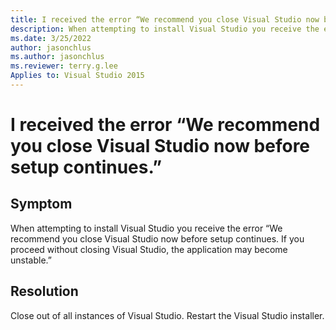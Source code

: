 ```yaml
---
title: I received the error “We recommend you close Visual Studio now before setup continues.”
description: When attempting to install Visual Studio you receive the error “We recommend you close Visual Studio now before setup continues. If you proceed without closing Visual Studio, the application may become unstable.”
ms.date: 3/25/2022
author: jasonchlus
ms.author: jasonchlus
ms.reviewer: terry.g.lee
Applies to: Visual Studio 2015
---
```


# I received the error “We recommend you close Visual Studio now before setup continues.”

## Symptom
When attempting to install Visual Studio you receive the error “We recommend you close Visual Studio now before setup continues. If you proceed without closing Visual Studio, the application may become unstable.”

## Resolution
Close out of all instances of Visual Studio. Restart the Visual Studio installer.
